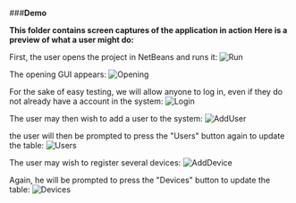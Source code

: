 ###**Demo**

**This folder contains screen captures of the application in action**
**Here is a preview of what a user might do:**

First, the user opens the project in NetBeans and runs it:
![Run](https://github.com/DeepBlue14/Software_Engineer_91.411_2/blob/master/2_DataAggregator/Demo/Run.png)

The opening GUI appears:
![Opening](https://github.com/DeepBlue14/Software_Engineer_91.411_2/blob/master/2_DataAggregator/Demo/Opening.png)

For the sake of easy testing, we will allow anyone to log in, even if they do not already have a account in the system:
![Login](https://github.com/DeepBlue14/Software_Engineer_91.411_2/blob/master/2_DataAggregator/Demo/Login.png)

The user may then wish to add a user to the system:
![AddUser](https://github.com/DeepBlue14/Software_Engineer_91.411_2/blob/master/2_DataAggregator/Demo/AddUser.png)

the user will then be prompted to press the "Users" button again to update the table:
![Users](https://github.com/DeepBlue14/Software_Engineer_91.411_2/blob/master/2_DataAggregator/Demo/Users.png)

The user may wish to register several devices:
![AddDevice](https://github.com/DeepBlue14/Software_Engineer_91.411_2/blob/master/2_DataAggregator/Demo/AddDevice.png)

Again, he will be prompted to press the "Devices" button to update the table:
![Devices](https://github.com/DeepBlue14/Software_Engineer_91.411_2/blob/master/2_DataAggregator/Demo/Devices.png)
